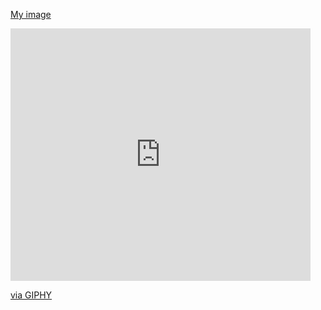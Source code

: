 [My image](https://giphy.com/embed/vfX8knc9Mgelzn1Kls)
<iframe src="https://giphy.com/embed/vfX8knc9Mgelzn1Kls" width="480" height="404" frameBorder="0" class="giphy-embed" allowFullScreen></iframe><p><a href="https://giphy.com/gifs/vfX8knc9Mgelzn1Kls">via GIPHY</a></p>
